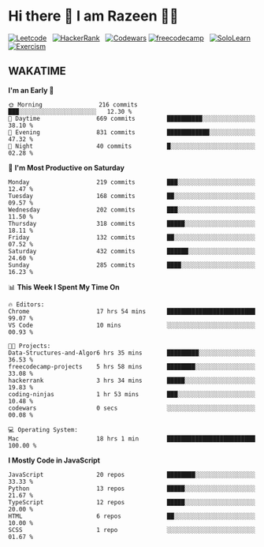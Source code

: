 # Hi there 👋 I am Razeen 👩‍💻


[![Leetcode](https://img.shields.io/badge/-LeetCode-FFA116?style=for-the-badge&logo=LeetCode&logoColor=black)](https://leetcode.com/razeenshaikh/)&nbsp;&nbsp;
[![HackerRank](https://img.shields.io/badge/-Hackerrank-2EC866?style=for-the-badge&logo=HackerRank&logoColor=white)](https://www.hackerrank.com/profile/razeen_m_shaikh)&nbsp;&nbsp;
[![Codewars](https://img.shields.io/badge/Codewars-B1361E?style=for-the-badge&logo=Codewars&logoColor=white)](https://www.codewars.com/users/razeen_shaikh)
[![freecodecamp](https://img.shields.io/badge/freecodecamp-27273D?style=for-the-badge&logo=freecodecamp&logoColor=white)](https://www.freecodecamp.org/razeen)&nbsp;&nbsp;
[![SoloLearn](https://img.shields.io/badge/-Sololearn-3a464b?style=for-the-badge&logo=Sololearn&logoColor=white)](https://www.sololearn.com/en/profile/30940776)&nbsp;&nbsp;
[![Exercism](https://img.shields.io/badge/Exercism-009CAB?style=for-the-badge&logo=exercism&logoColor=white)](https://exercism.org/profiles/Razeen-Shaikh)

## WAKATIME

<!--START_SECTION:waka-->
**I'm an Early 🐤** 

```text
🌞 Morning                216 commits         ███░░░░░░░░░░░░░░░░░░░░░░   12.30 % 
🌆 Daytime                669 commits         ██████████░░░░░░░░░░░░░░░   38.10 % 
🌃 Evening                831 commits         ████████████░░░░░░░░░░░░░   47.32 % 
🌙 Night                  40 commits          █░░░░░░░░░░░░░░░░░░░░░░░░   02.28 % 
```
📅 **I'm Most Productive on Saturday** 

```text
Monday                   219 commits         ███░░░░░░░░░░░░░░░░░░░░░░   12.47 % 
Tuesday                  168 commits         ██░░░░░░░░░░░░░░░░░░░░░░░   09.57 % 
Wednesday                202 commits         ███░░░░░░░░░░░░░░░░░░░░░░   11.50 % 
Thursday                 318 commits         █████░░░░░░░░░░░░░░░░░░░░   18.11 % 
Friday                   132 commits         ██░░░░░░░░░░░░░░░░░░░░░░░   07.52 % 
Saturday                 432 commits         ██████░░░░░░░░░░░░░░░░░░░   24.60 % 
Sunday                   285 commits         ████░░░░░░░░░░░░░░░░░░░░░   16.23 % 
```


📊 **This Week I Spent My Time On** 

```text
🔥 Editors: 
Chrome                   17 hrs 54 mins      █████████████████████████   99.07 % 
VS Code                  10 mins             ░░░░░░░░░░░░░░░░░░░░░░░░░   00.93 % 

🐱‍💻 Projects: 
Data-Structures-and-Algor6 hrs 35 mins       █████████░░░░░░░░░░░░░░░░   36.53 % 
freecodecamp-projects    5 hrs 58 mins       ████████░░░░░░░░░░░░░░░░░   33.08 % 
hackerrank               3 hrs 34 mins       █████░░░░░░░░░░░░░░░░░░░░   19.83 % 
coding-ninjas            1 hr 53 mins        ███░░░░░░░░░░░░░░░░░░░░░░   10.48 % 
codewars                 0 secs              ░░░░░░░░░░░░░░░░░░░░░░░░░   00.08 % 

💻 Operating System: 
Mac                      18 hrs 1 min        █████████████████████████   100.00 % 
```

**I Mostly Code in JavaScript** 

```text
JavaScript               20 repos            ████████░░░░░░░░░░░░░░░░░   33.33 % 
Python                   13 repos            █████░░░░░░░░░░░░░░░░░░░░   21.67 % 
TypeScript               12 repos            █████░░░░░░░░░░░░░░░░░░░░   20.00 % 
HTML                     6 repos             ██░░░░░░░░░░░░░░░░░░░░░░░   10.00 % 
SCSS                     1 repo              ░░░░░░░░░░░░░░░░░░░░░░░░░   01.67 % 
```




<!--END_SECTION:waka-->
